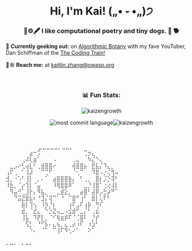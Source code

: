 <h1 align="center">Hi, I'm Kai! („• ֊ •„)੭ </h1>
<h3 align="center">📜⚙️🖋  I like computational poetry and tiny dogs.  🐾 🐕</h3>

🌿 **Currently geeking out:** on [Algorithmic Botany](https://natureofcode.com/) with my fave YouTuber, Dan Schiffman of the [The Coding Train!](https://www.youtube.com/watch?v=ARnf4ilr9Hc&list=PLRqwX-V7Uu6aBhR9QrBIsyybrnK7MCcYU)

🍄🕸️  **Reach me:** at [kaitlin.zhang@owasp.org](mailto:kaitlin.zhang@owasp.org)

<br/>

<h3 align="center">📊 Fun Stats:</h3>
<p align="center"><img align="center" src="https://github-readme-streak-stats.herokuapp.com/?user=kaizengrowth&" alt="kaizengrowth" /> </p>
<p align="center"><img align="center" src="http://github-summary-cards.vercel.app/api/cards/most-commit-language?username=kaizengrowth&theme=graywhite" alt="most commit language" /><img align="center" src="http://github-profile-summary-cards.vercel.app/api/cards/productive-time?username=kaizengrowth&theme=github&utcOffset=4" alt="kaizengrowth" /></p>


<br/>

  ⠀⠀⠀⠀⠀⠀⠀⠀ ⣀⣀⣀⣀⣀⡀⣀⣀⡀⠀⠀⠀⠀⠀⠀⠀⠀⠀⠀⠀
⠀⠀⠀⠀⠀⠀⣴⠒⡩⠀⠀⠀⠀⠀⠀⠀⠀⠀⠀⠀⢉⡲⣄⠀⠀⠀⠀⠀⠀
⠀⠀⠀⠀⢀⠼⢇⣶⠁⠀⠀⠀⠠⠀⠀⠀⠀⢀⣄⠀⠀⠳⣌⠑⢄⠀⠀⠀⠀
⠀⣀⡠⠔⢃⢴⣇⠃⢀⣾⣿⣿⠔⠀⠀⠀⠀⢾⣿⣿⡦⠀⣟⣧⡌⠹⣄⡀⠀
⢠⠏⢀⠀⠁⢸⡼⠀⠀⠉⢉⠋⠀⠀⠀⠀⠀⠈⢂⠉⠀⠀⠹⣿⠠⡐⢌⢻⠤
⣺⡀⠐⠡⠃⢸⡇⠀⡀⠄⠁⠀⣴⣿⣿⣿⣷⡄⠀⠃⢀⡀⠀⣿⡆⡨⡑⢽⠃
⠸⣗⡀⠈⡔⢹⡇⠈⣤⠀⠀⠀⠸⢿⣿⣿⠿⠁⠀⠀⣀⡘⢸⣿⠁⢐⢔⢼⡇
⠀⠻⣤⠚⢁⣸⡗⡄⠻⣧⡀⠀⠀⣀⣾⣕⡀⠀⠀⣴⣿⠃⣼⡿⡠⣓⡴⠛⠁
⠀⠀⠙⣭⣝⣿⣧⠆⠘⣹⡌⢽⠉⠁⠘⠀⠉⣿⠋⢰⠃⠀⣿⡇⢅⠏⠃⠀⠀
⠀⠀⠀⠀⣷⡇⢹⢢⠀⠸⡳⡘⡆⠀⠀⠀⢰⠏⣠⠏⢰⡷⠀⢛⠎⠀⠀⠀⠀
⠀⠀⠀⠀⣾⡀⠈⣞⣄⠀⠑⡑⣝⢤⣀⠠⣪⣾⠋⣀⡌⠃⢀⣮⠀⠀⠀⠀⠀
⠀⠀⠀⠀⢸⣧⠀⠹⡟⡇⡀⠈⠊⢷⣶⡾⠏⠈⢈⣿⠇⠀⡘⡞⠀⠀⠀⠀⠀
⠀⠀⠀⠀⠀⢫⡃⠀⠘⠋⡧⠄⣄⢦⡀⣄⢀⡴⠰⠏⠀⠰⣱⠃⠀⠀⠀⠀⠀
⠀⠀⠀⠀⠀⠀⠑⠄⠀⠈⠁⠀⠉⢸⠏⠻⢂⠔⠁⠀⠀⠕⠁⠀⠀⠀⠀⠀⠀
⠀⠀⠀⠀⠀⠀⠀⠀⠀⠀⠀⠀⠀⠀⠀⠀⠀⠀⠀⠀⠀⠀⠀⠀⠀⠀⠀⠀⠀
⠀⠀⠀⠀⠀⠀⠀⠀⠀⠀ ⠄⠤⠄⠀⠄⠤⠄⠀⠀⠀⠀⠀⠀⠀⠀⠀
